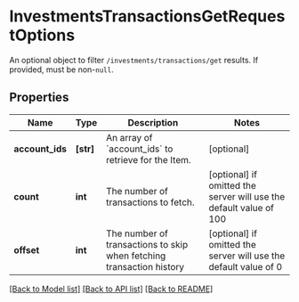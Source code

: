 # InvestmentsTransactionsGetRequestOptions

An optional object to filter `/investments/transactions/get` results. If provided, must be non-`null`.
## Properties
Name | Type | Description | Notes
------------ | ------------- | ------------- | -------------
**account_ids** | **[str]** | An array of &#x60;account_ids&#x60; to retrieve for the Item. | [optional] 
**count** | **int** | The number of transactions to fetch.  | [optional]  if omitted the server will use the default value of 100
**offset** | **int** | The number of transactions to skip when fetching transaction history | [optional]  if omitted the server will use the default value of 0

[[Back to Model list]](../README.md#documentation-for-models) [[Back to API list]](../README.md#documentation-for-api-endpoints) [[Back to README]](../README.md)


